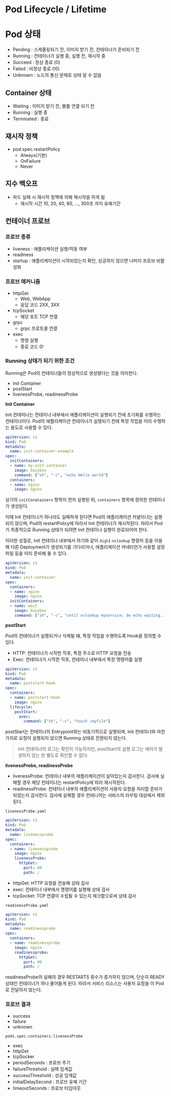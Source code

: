 # Pod Lifecycle / Lifetime

# Pod 상태

- Pending : 스케줄링되기 전, 이미지 받기 전, 컨테이너가 준비되기 전
- Running : 컨테이너가 실행 중, 실행 전, 재시작 중
- Succeed : 정상 종료 (0)
- Failed : 비정상 종료 (!0)
- Unknown : 노드의 통신 문제로 상태 알 수 없음

## Container 상태

- Waiting : 이미지 받기 전, 볼륨 연결 되기 전
- Running : 실행 중
- Terminated : 종료

## 재시작 정책

- pod.spec.restartPolicy
	- Always(기본)
	- OnFailure
	- Never

## 지수 백오프

- 파드 실패 시 재시작 정책에 의해 재시작을 하게 됨
	- 재시작 시간 10, 20, 40, 80, ..., 300초 까지 유예기간

## 컨테이너 프로브

### 프로브 종류

- liveness : 애플리케이션 실행/작동 여부
- readiness
- startup : 애플리케이션이 시작되었는지 확인, 성공하지 않으면 나머지 프로브 비활성화

### 프로브 매커니즘

- httpGet
	- Web, WebApp
	- 응답 코드 2XX, 3XX
- tcpSocket
	- 해당 포트 TCP 연결
- grpc
	- grpc 프로토콜 연결
- exec
	- 명령 실행
	- 종료 코드 0!

### Running 상태가 되기 위한 조건

Running은 Pod의 컨테이너들이 정상적으로 생성됐다는 것을 의미한다.

- Init Container
- postStart
- livenessProbe, readinessProbe

**Init Container**

Init 컨테이너는 컨테이너 내부에서 애플리케이션이 실행되기 전에 초기화를 수행하는 컨테이너이다. Pod의 애플리케이션 컨테이너가 실행되기 전에 특정 작업을 미리 수행하는 용도로 사용할 수 있다. 

``` yaml
apiVersion: v1
kind: Pod
metadata:
  name: init-container-example
spec:
  initContainers:
  - name: my-init-container
    image: busybox
    command: ["sh", "-c", "echo Hello world"]
  containers:
  - name: nginx
    image: nginx
```

상기의 `initConatainers` 항목이 먼저 실행된 뒤, `containers` 항목에 정의한 컨테이너가 생성된다.

이때 Init 컨테이너가 하나라도 실패하게 된다면 Pod의 애플리케이션 커넽이너는 실행되지 않으며, Pod의 restartPolicy에 따라서 Init 컨테이너가 재시작된다. 따라서 Pod가 최종적으로 Running 상태가 되려면 Init 컨테이너 실행이 완료되어야 한다.

이러한 성질로, Init 컨테이너 내부에서 하기와 같이 `dig`나 `nslookup` 명령어 등을 이용해 다른 Deployment가 생성되기를 기다리거나, 애플리케이션 커네티언가 사용할 설정 파일 등을 미리 준비해 둘 수 있다.

``` yaml
apiVersion: v1
kind: Pod
metadata:
  name: init-container
spec:
  containers:
  - name: nginx
    image: nginx
  initContainers:
  - name: wait
    image: busybox
    command: ["sh", "-c", "until nslookup myservice; do echo waiting..; sleep 1; done;"]
```

**postStart**

Pod의 컨테이너가 실행되거나 삭제될 떄, 특정 작업을 수행하도록 Hook을 정의할 수 있다.

- HTTP: 컨테이너가 시작한 직후, 특정 주소로 HTTP 요청을 전송
- Exec: 컨테이너가 시작한 직후, 컨테이너 내부에서 특정 명령어를 실행

``` yaml
apiVersion: v1
kind: Pod
metadata:
  name: poststart-hook
spec:
  containers:
  - name: poststart-hook
    image: nginx
  lifecycle:
    postStart:
      exec:
        command: ["sh", "-c", "touch /myfile"]
```

postStart는 컨테이너의 Entrypoint와는 비동기적으로 실행되며, Init 컨테이너와 마찬가지로 요청이 실행되지 않으면 Running 상태로 전환되지 않는다.

> Init 컨테이너의 로그는 확인이 가능하지만, postStart의 실행 로그는 에러가 발생하지 않는 한 별도로 확인할 수 없다.

**livenessProbe, readinessProbe**

- livenessProbe: 컨테이너 내부의 애플리케이션이 살아있는지 검사한다. 검사에 실패할 경우 해당 컨테이너는 restartPolicy에 따라 재시작된다.
- readinessProbe: 컨테이너 내부의 애플리케이션이 사용자 요청을 처리할 준비가 되었는지 검사한다. 검사에 실패할 경우 컨테니어는 서비스의 라우팅 대상에서 제외된다.

`livenessProbe.yaml`
``` yaml
apiVersion: v1
kind: Pod
metadata:
  name: livenessprobe
spec:
  containers:
  - name: livenessprobe
    image: nginx
    livenessProbe:
      httpGet:
        port: 80
        path: /
```

- httpGet: HTTP 요청을 전송해 상태 검사
- exec: 컨테이너 내부에서 명령어를 실행해 상태 검사
- tcpSocket: TCP 연결이 수립될 수 있는지 체크함으로써 상태 검사

`readinessProbe.yaml`
``` yaml
apiVersion: v1
kind: Pod
metadata:
  name: readinessprobe
spec:
  containers:
  - name: readinessprobe
    image: nginx
    readinessprobe:
      httpGet:
        port: 80
        path: /
```

readinessProbe의 실패의 경우 RESTARTS 횟수가 증가하지 않으며, 단순히 READY 상태인 컨테이너가 하나 줄어들게 된다. 따라서 서비스 리소스는 사용자 요청을 이 Pod로 전달하지 않는다.


### 프로브 결과
- success
- failure
- unknown

`pods.spec.containers.livenessProbe`
- exec
- httpGet
- tcpSocker
- periodSeconds : 프로브 주기
- failureThreshold : 실패 임계값
- successThreshold : 성공 임계값
- initialDelaySecond : 프로브 유예 기간
- timeoutSeconds : 프로브 타임아웃